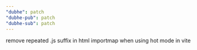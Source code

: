 ```yaml
---
"dubhe": patch
"dubhe-pub": patch
"dubhe-sub": patch
---
```


remove repeated .js suffix in html importmap when using hot mode in vite
